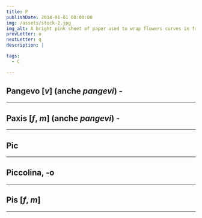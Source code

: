 ```yaml
---
title: P
publishDate: 2014-01-01 00:00:00
img: /assets/stock-2.jpg
img_alt: A bright pink sheet of paper used to wrap flowers curves in front of rich blue background
prevLetter: o
nextLetter: q
description: |

tags:
  - C

---
```

**Pangevo** [*v*] (anche *pangevi*) - 
---
---
**Paxis** [*f*, *m*] (anche *pangevi*) - 
---
---
**Pic** 
---
---
**Piccolina, -o** 
---
---
**Pis** [*f*, *m*]  
---
---
